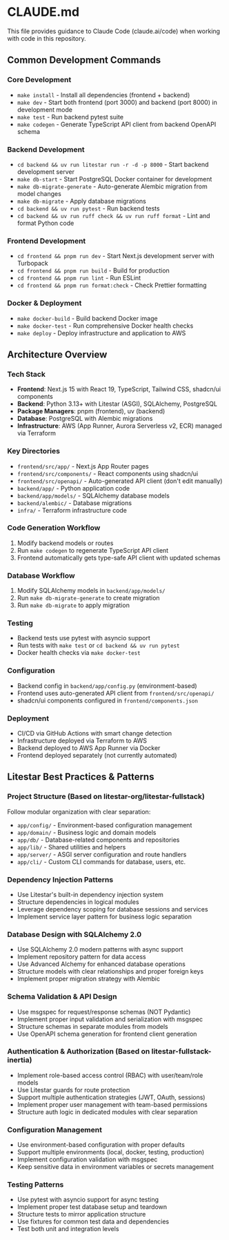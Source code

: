 # CLAUDE.md

This file provides guidance to Claude Code (claude.ai/code) when working with code in this repository.

## Common Development Commands

### Core Development
- `make install` - Install all dependencies (frontend + backend)
- `make dev` - Start both frontend (port 3000) and backend (port 8000) in development mode
- `make test` - Run backend pytest suite
- `make codegen` - Generate TypeScript API client from backend OpenAPI schema

### Backend Development
- `cd backend && uv run litestar run -r -d -p 8000` - Start backend development server
- `make db-start` - Start PostgreSQL Docker container for development
- `make db-migrate-generate` - Auto-generate Alembic migration from model changes
- `make db-migrate` - Apply database migrations
- `cd backend && uv run pytest` - Run backend tests
- `cd backend && uv run ruff check && uv run ruff format` - Lint and format Python code

### Frontend Development
- `cd frontend && pnpm run dev` - Start Next.js development server with Turbopack
- `cd frontend && pnpm run build` - Build for production
- `cd frontend && pnpm run lint` - Run ESLint
- `cd frontend && pnpm run format:check` - Check Prettier formatting

### Docker & Deployment
- `make docker-build` - Build backend Docker image
- `make docker-test` - Run comprehensive Docker health checks
- `make deploy` - Deploy infrastructure and application to AWS

## Architecture Overview

### Tech Stack
- **Frontend**: Next.js 15 with React 19, TypeScript, Tailwind CSS, shadcn/ui components
- **Backend**: Python 3.13+ with Litestar (ASGI), SQLAlchemy, PostgreSQL
- **Package Managers**: pnpm (frontend), uv (backend)
- **Database**: PostgreSQL with Alembic migrations
- **Infrastructure**: AWS (App Runner, Aurora Serverless v2, ECR) managed via Terraform

### Key Directories
- `frontend/src/app/` - Next.js App Router pages
- `frontend/src/components/` - React components using shadcn/ui
- `frontend/src/openapi/` - Auto-generated API client (don't edit manually)
- `backend/app/` - Python application code
- `backend/app/models/` - SQLAlchemy database models
- `backend/alembic/` - Database migrations
- `infra/` - Terraform infrastructure code

### Code Generation Workflow
1. Modify backend models or routes
2. Run `make codegen` to regenerate TypeScript API client
3. Frontend automatically gets type-safe API client with updated schemas

### Database Workflow
1. Modify SQLAlchemy models in `backend/app/models/`
2. Run `make db-migrate-generate` to create migration
3. Run `make db-migrate` to apply migration

### Testing
- Backend tests use pytest with asyncio support
- Run tests with `make test` or `cd backend && uv run pytest`
- Docker health checks via `make docker-test`

### Configuration
- Backend config in `backend/app/config.py` (environment-based)
- Frontend uses auto-generated API client from `frontend/src/openapi/`
- shadcn/ui components configured in `frontend/components.json`

### Deployment
- CI/CD via GitHub Actions with smart change detection
- Infrastructure deployed via Terraform to AWS
- Backend deployed to AWS App Runner via Docker
- Frontend deployed separately (not currently automated)

## Litestar Best Practices & Patterns

### Project Structure (Based on litestar-org/litestar-fullstack)
Follow modular organization with clear separation:
- `app/config/` - Environment-based configuration management
- `app/domain/` - Business logic and domain models
- `app/db/` - Database-related components and repositories
- `app/lib/` - Shared utilities and helpers
- `app/server/` - ASGI server configuration and route handlers
- `app/cli/` - Custom CLI commands for database, users, etc.

### Dependency Injection Patterns
- Use Litestar's built-in dependency injection system
- Structure dependencies in logical modules
- Leverage dependency scoping for database sessions and services
- Implement service layer pattern for business logic separation

### Database Design with SQLAlchemy 2.0
- Use SQLAlchemy 2.0 modern patterns with async support
- Implement repository pattern for data access
- Use Advanced Alchemy for enhanced database operations
- Structure models with clear relationships and proper foreign keys
- Implement proper migration strategy with Alembic

### Schema Validation & API Design
- Use msgspec for request/response schemas (NOT Pydantic)
- Implement proper input validation and serialization with msgspec
- Structure schemas in separate modules from models
- Use OpenAPI schema generation for frontend client generation

### Authentication & Authorization (Based on litestar-fullstack-inertia)
- Implement role-based access control (RBAC) with user/team/role models
- Use Litestar guards for route protection
- Support multiple authentication strategies (JWT, OAuth, sessions)
- Implement proper user management with team-based permissions
- Structure auth logic in dedicated modules with clear separation

### Configuration Management
- Use environment-based configuration with proper defaults
- Support multiple environments (local, docker, testing, production)
- Implement configuration validation with msgspec
- Keep sensitive data in environment variables or secrets management

### Testing Patterns
- Use pytest with asyncio support for async testing
- Implement proper test database setup and teardown
- Structure tests to mirror application structure
- Use fixtures for common test data and dependencies
- Test both unit and integration levels